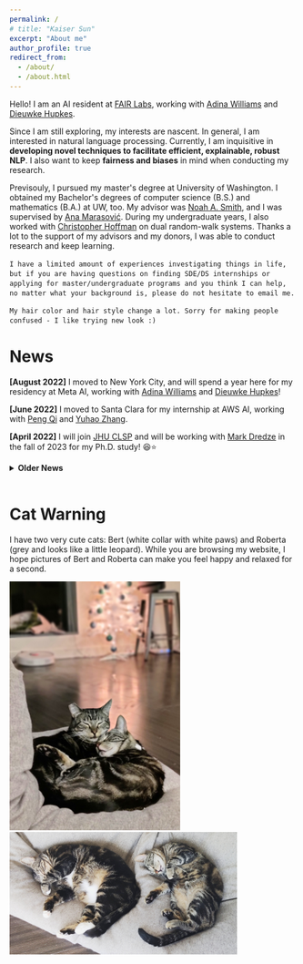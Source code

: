 ```yaml
---
permalink: /
# title: "Kaiser Sun"
excerpt: "About me"
author_profile: true
redirect_from:
  - /about/
  - /about.html
---
```

Hello! I am an AI resident at [FAIR Labs](https://ai.facebook.com/research/), working with [Adina Williams](https://ai.facebook.com/people/adina-williams) and [Dieuwke Hupkes](https://dieuwkehupkes.nl/).

Since I am still exploring, my interests are nascent. In general, I am interested in natural language processing. Currently, I am inquisitive in **developing novel techniques to facilitate efficient, explainable, robust NLP**. I also want to keep **fairness and biases** in mind when conducting my research.

Previsouly, I pursued my master's degree at University of Washington. I obtained my Bachelor's degrees of computer science (B.S.) and mathematics (B.A.) at UW, too. My advisor was [Noah A. Smith](https://homes.cs.washington.edu/~nasmith/), and I was supervised by [Ana Marasović](https://www.anamarasovic.com/). During my undergraduate years, I also worked with [Christopher Hoffman](https://sites.math.washington.edu/~hoffman/) on dual random-walk systems. Thanks a lot to the support of my advisors and my donors, I was able to conduct research and keep learning.

`I have a limited amount of experiences investigating things in life, but if you are having questions on finding SDE/DS internships or applying for master/undergraduate programs and you think I can help, no matter what your background is, please do not hesitate to email me.`

`My hair color and hair style change a lot. Sorry for making people confused - I like trying new look :)`

News
======
**[August 2022]** I moved to New York City, and will spend a year here for my residency at Meta AI, working with [Adina Williams](https://ai.facebook.com/people/adina-williams) and [Dieuwke Hupkes](https://dieuwkehupkes.nl/)!

**[June 2022]** I moved to Santa Clara for my internship at AWS AI, working with [Peng Qi](https://qipeng.me/) and [Yuhao Zhang](https://yuhao.im/).

**[April 2022]** I will join [JHU CLSP](https://www.clsp.jhu.edu/) and will be working with [Mark Dredze](https://www.cs.jhu.edu/~mdredze/) in the fall of 2023 for my Ph.D. study! 😆⭐

<details>
  <summary><b>Older News</b></summary>

  <b>[December 2021]</b> I began as a teaching assistant in <a href="https://nasmith.github.io/NLP-winter22/about/">Natural Language Processing</a> at UW for winter and spring quarter. <br/>

  <b>[September 2021]</b> I began as a teaching assistant in <a href="https://courses.cs.washington.edu/courses/csep546/21au/">Machine Learning</a> at UW for fall quarter. <br/>

 <b>[July 2021]</b> I began my software engineering internship in AuthService team at Amazon. <br/>

 <b>[May 2021]</b> Our paper <a href="https://aclanthology.org/2021.findings-acl.361.pdf">Effective Attention Sheds Light On Interpretability</a> was accepted into Findings of ACL2021. Big thanks to Ana! 🌻 <br/>

 <b>[March 2021]</b> I finished my Bachelor's degrees 🤓 - B.S. in CS and B.A. in math, as well as a minor in classical studies; I began as a teaching assistant in <a href="https://courses.cs.washington.edu/courses/csep590b/">Enterprise Chatbots</a> at UW for spring quarter. <br/>

  <b>[November 2020]</b> Joined <a href="https://noonum.ai">Noonum</a> as a data scientist intern. <br/>

  <b>[July 2020]</b> I began my software engineering internship in AuthEngine team at Amazon.<br/>

  <b>[September 2019]</b> Began a project on dual random-walk systems with Professor <a href="https://sites.math.washington.edu/~hoffman/">Christopher Hoffman</a> at Washington Experimental Mathematics Lab. <br/>

  <b>[July 2019]</b> Began my internship at National Oceanic & Atmospheric Administration (NOAA) mentored by Dr. <a href="https://www.fisheries.noaa.gov/contact/jason-cope-phd">Jason Cope</a>. <br/>
</details>
<br>


Cat Warning
======
I have two very cute cats: Bert (white collar with white paws) and Roberta (grey and looks like a little leopard). While you are browsing my website, I hope pictures of Bert and Roberta can make you feel happy and relaxed for a second.

<img src="../images/photos/SnugglingBertRoberta.jpg" alt="bertRoberta1" width="300"/>
<img src="../images/photos/BertRoberta.jpg" alt="bertRoberta" width="400"/>
